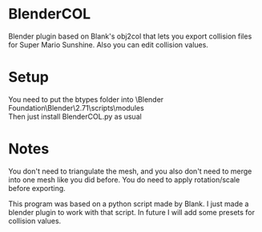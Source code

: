 # BlenderCOL
Blender plugin based on Blank's obj2col that lets you export collision files for Super Mario Sunshine. Also you can edit collision values.

# Setup
You need to put the btypes folder into \Blender Foundation\Blender\2.71\scripts\modules\
Then just install BlenderCOL.py as usual

# Notes
You don't need to triangulate the mesh, and you also don't need to merge into one mesh like you did before.
You do need to apply rotation/scale before exporting.

This program was based on a python script made by Blank. I just made a blender plugin to work with that script.
In future I will add some presets for collision values.

